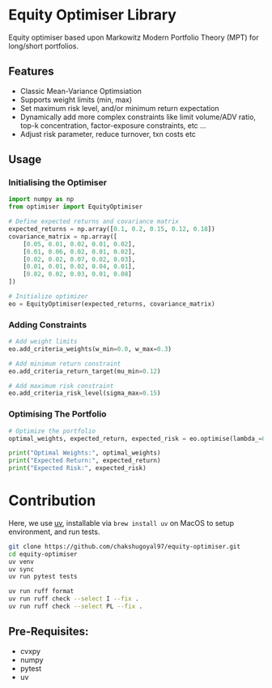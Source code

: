 # Equity Optimiser Library
Equity optimiser based upon Markowitz Modern Portfolio Theory (MPT) for long/short portfolios.

## Features
- Classic Mean-Variance Optimsiation
- Supports weight limits (min, max)
- Set maximum risk level, and/or minimum return expectation
- Dynamically add more complex constraints like limit volume/ADV ratio, top-k concentration, factor-exposure constraints, etc ...
- Adjust risk parameter, reduce turnover, txn costs etc

## Usage

### Initialising the Optimiser
```python
import numpy as np
from optimiser import EquityOptimiser

# Define expected returns and covariance matrix
expected_returns = np.array([0.1, 0.2, 0.15, 0.12, 0.18])
covariance_matrix = np.array([
    [0.05, 0.01, 0.02, 0.01, 0.02],
    [0.01, 0.06, 0.02, 0.01, 0.02],
    [0.02, 0.02, 0.07, 0.02, 0.03],
    [0.01, 0.01, 0.02, 0.04, 0.01],
    [0.02, 0.02, 0.03, 0.01, 0.08]
])

# Initialize optimizer
eo = EquityOptimiser(expected_returns, covariance_matrix)
```

### Adding Constraints
```python
# Add weight limits
eo.add_criteria_weights(w_min=0.0, w_max=0.3)

# Add minimum return constraint
eo.add_criteria_return_target(mu_min=0.12)

# Add maximum risk constraint
eo.add_criteria_risk_level(sigma_max=0.15)
```

### Optimising The Portfolio
```python
# Optimize the portfolio
optimal_weights, expected_return, expected_risk = eo.optimise(lambda_=0.5, t_=0.1)

print("Optimal Weights:", optimal_weights)
print("Expected Return:", expected_return)
print("Expected Risk:", expected_risk)
```

# Contribution
Here, we use [uv](https://docs.astral.sh/uv/), installable via `brew install uv` on MacOS to setup environment, and run tests.

```bash
git clone https://github.com/chakshugoyal97/equity-optimiser.git
cd equity-optimiser
uv venv
uv sync
uv run pytest tests
```

```bash
uv run ruff format
uv run ruff check --select I --fix .
uv run ruff check --select PL --fix .
```

## Pre-Requisites:
- cvxpy
- numpy
- pytest
- uv
